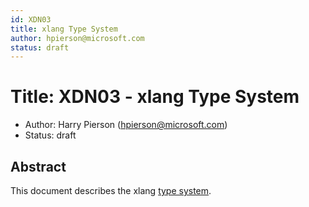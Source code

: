 ```yaml
---
id: XDN03
title: xlang Type System
author: hpierson@microsoft.com
status: draft
---
```


# Title: XDN03 - xlang Type System

- Author: Harry Pierson (hpierson@microsoft.com)
- Status: draft

## Abstract

This document describes the xlang [type system](https://en.wikipedia.org/wiki/Type_system).
